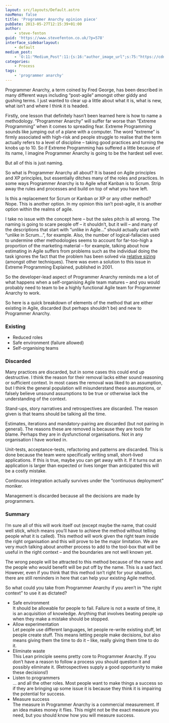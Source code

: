 ```yaml
---
layout: src/layouts/Default.astro
navMenu: false
title: 'Programmer Anarchy opinion piece'
pubDate: 2013-05-27T12:15:39+01:00
author:
    - steve-fenton
guid: 'https://www.stevefenton.co.uk/?p=578'
interface_sidebarlayout:
    - default
medium_post:
    - 'O:11:"Medium_Post":11:{s:16:"author_image_url";s:75:"https://cdn-images-1.medium.com/fit/c/400/400/1*eXkhfEuF41g5W_xnc_ydLA.jpeg";s:10:"author_url";s:38:"https://medium.com/@steve.fenton.co.uk";s:11:"byline_name";N;s:12:"byline_email";N;s:10:"cross_link";s:3:"yes";s:2:"id";s:12:"d6c22b442a72";s:21:"follower_notification";s:3:"yes";s:7:"license";s:19:"all-rights-reserved";s:14:"publication_id";s:2:"-1";s:6:"status";s:5:"draft";s:3:"url";s:51:"https://medium.com/@steve.fenton.co.uk/d6c22b442a72";}'
categories:
    - Process
tags:
    - 'programmer anarchy'
---
```


Programmer Anarchy, a term coined by Fred George, has been described in many different ways including “post-agile” amongst other giddy and gushing terms. I just wanted to clear up a little about what it is, what is new, what isn’t and where I think it is headed.

Firstly, one lesson that definitely hasn’t been learned here is how to name a methodology. “Programmer Anarchy” will suffer far worse than “Extreme Programming” when it comes to spreading fear. Extreme Programming sounds like jumping out of a plane with a computer. The word “extreme” is firmly associated with high-risk and people struggle to realise that the term actually refers to a level of discipline – taking good practices and turning the knobs up to 10. So if Extreme Programming has suffered a little because of its name, I imagine Programmer Anarchy is going to be the hardest sell ever.

But all of this is just naming.

So what is Programmer Anarchy all about? It is based on Agile principles and XP principles, but essentially ditches many of the roles and practices. In some ways Programmer Anarchy is to Agile what Kanban is to Scrum. Strip away the rules and processes and build on top of what you have left.

Is this a replacement for Scrum or Kanban or XP or any other method? Nope. This is another option. In my opinion this isn’t post-agile, it is another option within the realms of agile.

I take no issue with the concept here – but the sales pitch is all wrong. The naming is going to scare people off – it shouldn’t, but it will – and many of the descriptions that start with “unlike in Agile…” should actually start with “unlike in Scrum…”, for example. Also, the number of logical-fallacies used to undermine other methodologies seems to account for far-too-high a proportion of the marketing material – for example, talking about how estimating in Agile suffers from problems such as the individual doing the task ignores the fact that the problem has been solved via [relative sizing](/2013/05/Estimating-With-Time-And-Relative-Sizes/) (amongst other techniques). There was even a solution to this issue in Extreme Programming Explained, published in 2001.

So the developer-lead aspect of Programmer Anarchy reminds me a lot of what happens when a self-organising Agile team matures – and you would probably need to team to be a highly functional Agile team for Programmer Anarchy to work.

So here is a quick breakdown of elements of the method that are either existing in Agile, discarded (but perhaps shouldn’t be) and new to Programmer Anarchy.

### Existing

- Reduced roles
- Safe environment (failure allowed)
- Self-organising teams

### Discarded

Many practices are discarded, but in some cases this could end up destructive. I think the reason for their removal lacks either sound reasoning or sufficient context. In most cases the removal was liked to an assumption, but I think the general population will misunderstand these assumptions, or falsely believe unsound assumptions to be true or otherwise lack the understanding of the context.

Stand-ups, story narratives and retrospectives are discarded. The reason given is that teams should be talking all the time.

Estimates, iterations and mandatory-pairing are discarded (but not pairing in general). The reasons these are removed is because they are tools for blame. Perhaps they are in dysfunctional organisations. Not in any organisation I have worked in.

Unit-tests, acceptance-tests, refactoring and patterns are discarded. This is done because the team were specifically writing small, short-lived applications. If this is true, maybe you can get away with it. If it turns out an application is larger than expected or lives longer than anticipated this will be a costly mistake.

Continuous integration actually survives under the “continuous deployment” moniker.

Management is discarded because all the decisions are made by programmers.

### Summary

I’m sure all of this will work itself out (except maybe the name, that could well stick, which means you’ll have to achieve the method without telling people what it is called). This method will work given the right team inside the right organisation and this will prove to be the major limitation. We are very much talking about another process to add to the tool-box that will be useful in the right context – and the boundaries are not well known yet.

The wrong people will be attracted to this method because of the name and the people who would benefit will be put off by the name. This is a sad fact. However, even if you think that this method isn’t right for your situation, there are still reminders in here that can help your existing Agile method.

So what could you take from Programmer Anarchy if you aren’t in “the right context” to use it as dictated?

- Safe environment  
    It should be allowable for people to fail. Failure is not a waste of time, it is an acquisition of knowledge. Anything that involves beating people up when they make a mistake should be stopped.
- Allow experimentation  
    Let people use different languages, let people re-write existing stuff, let people create stuff. This means letting people make decisions, but also means giving them the time to do it – like, really giving them time to do it.
- Eliminate waste  
    This Lean principle seems pretty core to Programmer Anarchy. If you don’t have a reason to follow a process you should question it and possibly eliminate it. (Retrospectives supply a good opportunity to make these decisions!)
- Listen to programmers  
    … and all the other roles. Most people want to make things a success so if they are bringing up some issue it is because they think it is impairing the potential for success.
- Measure success  
    The measure in Programmer Anarchy is a commercial measurement. If an idea makes money it flies. This might not be the exact measure you need, but you should know how you will measure success.
